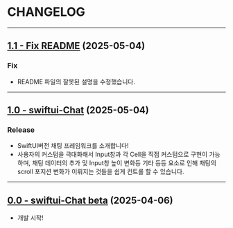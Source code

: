 #  CHANGELOG

---

## [1.1 - Fix README](https://github.com/sanggab/swiftui-chat/releases/tag/1.1) (2025-05-04)
### Fix
* README 파일의 잘못된 설명을 수정했습니다.

---

## [1.0 - swiftui-Chat](https://github.com/sanggab/swiftui-chat/releases/tag/1.0) (2025-05-04)
### Release 
* SwiftUI버전 채팅 프레임워크를 소개합니다!
* 사용자의 커스텀을 극대화해서 Input창과 각 Cell을 직접 커스텀으로 구현이 가능하며, 채팅 데이터의 추가 및 Input창 높이 변화등 기타 등등 요소로 인해 채팅의 scroll 포지션 변화가 이뤄지는 것들을 쉽게 컨트롤 할 수 있습니다.

---

## [0.0 - swiftui-Chat beta](https://github.com/sanggab/swiftui-chat/releases/tag/0.0) (2025-04-06)
* 개발 시작!

